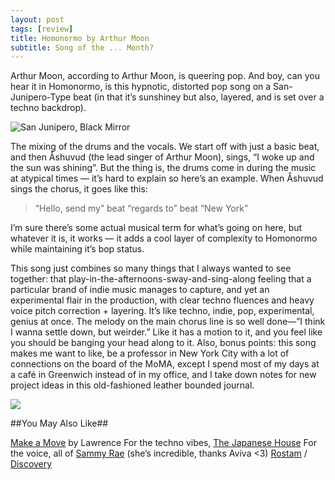 ```yaml
---
layout: post
tags: [review]
title: Homonormo by Arthur Moon
subtitle: Song of the ... Month?
---
```


Arthur Moon, according to Arthur Moon, is queering pop. And boy, can you hear it in Homonormo, is this hypnotic, distorted pop song on a San-Junipero-Type beat (in that it’s sunshiney but also, layered, and is set over a techno backdrop). 

![San Junipero, Black Mirror](https://i.pinimg.com/originals/42/a8/45/42a84599cdbb08bcc5711a5120b9dd79.jpg)


The mixing of the drums and the vocals. We start off with just a basic beat, and then Åshuvud (the lead singer of Arthur Moon), sings, “I woke up and the sun was shining”. But the thing is, the drums come in during the music at atypical times — it’s hard to explain so here’s an example. When Åshuvud sings the chorus, it goes like this: 

> “Hello, send my” beat “regards to” beat “New York” 

I’m sure there’s some actual musical term for what’s going on here, but whatever it is, it works — it adds a cool layer of complexity to Homonormo while maintaining it’s bop status. 
 
This song just combines so many things that I always wanted to see together: that play-in-the-afternoons-sway-and-sing-along feeling that a particular brand of indie music manages to capture, and yet an experimental flair in the production, with clear techno fluences and heavy voice pitch correction + layering. It’s like techno, indie, pop, experimental, genius at once. The melody on the main chorus line is so well done—”I think I wanna settle down, but weirder.” Like it has a motion to it, and you feel like you should be banging your head along to it. Also, bonus points: this song makes me want to like, be a professor in New York City with a lot of connections on the board of the MoMA, except I spend most of my days at a café in Greenwich instead of in my office, and I take down notes for new project ideas in this old-fashioned leather bounded journal. 


![](https://cdn.buttercms.com/dSfbgRNzQN6PUuQuEzvO)


[](https://cdn.buttercms.com/dSfbgRNzQN6PUuQuEzvO)

##You May Also Like##

[Make a Move](https://open.spotify.com/track/69klmXiY3N1xUwVFzZArzJ) by Lawrence
For the techno vibes, [The Japanese House](https://open.spotify.com/artist/3IunaFjvNKj98JW89JYv9u) 
For the voice, all of [Sammy Rae](https://open.spotify.com/artist/3lFDsTyYNPQc8WzJExnQWn) (she’s incredible, thanks Aviva <3)
[Rostam](https://open.spotify.com/artist/04XggbrM51GcFPTxBYtRXT?si=1cd6JQmaR526wHT_fCJM7A) / [Discovery](https://open.spotify.com/artist/1fg65Qx6tRt0aXBfz5I4w5?si=2qkL2giUTIqWC0BZqQj_-g)

